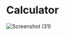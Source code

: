 # Calculator
![Screenshot (31)](https://user-images.githubusercontent.com/55549761/85020438-f78dec80-b18d-11ea-9c60-041ca3b69101.png)

